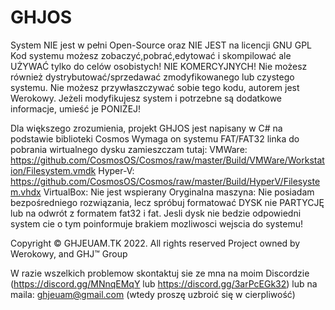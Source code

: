 # GHJOS
System NIE jest w pełni Open-Source oraz NIE JEST na licencji GNU GPL
Kod systemu możesz zobaczyć,pobrać,edytować i skompilować ale UŻYWAĆ tylko do celów osobistych! NIE KOMERCYJNYCH!
Nie możesz również dystrybutować/sprzedawać zmodyfikowanego lub czystego systemu.
Nie możesz przywłaszczywać sobie tego kodu, autorem jest Werokowy.
Jeżeli modyfikujesz system i potrzebne są dodatkowe informacje, umieść je PONIŻEJ!


Dla większego zrozumienia, projekt GHJOS jest napisany w C# na podstawie biblioteki Cosmos
Wymaga on systemu FAT/FAT32 linka do pobrania wirtualnego dysku zamieszczam tutaj:
VMWare: https://github.com/CosmosOS/Cosmos/raw/master/Build/VMWare/Workstation/Filesystem.vmdk
Hyper-V: https://github.com/CosmosOS/Cosmos/raw/master/Build/HyperV/Filesystem.vhdx
VirtualBox: Nie jest wspierany
Oryginalna maszyna: Nie posiadam bezpośredniego rozwiązania, lecz spróbuj formatować DYSK nie PARTYCJĘ lub na odwrót
z formatem fat32 i fat. Jesli dysk nie bedzie odpowiedni system cie o tym poinformuje brakiem mozliwosci wejscia do systemu!



Copyright ©️ GHJEUAM.TK 2022. All rights reserved
Project owned by Werokowy, and GHJ™️ Group

W razie wszelkich problemow skontaktuj sie ze mna na moim Discordzie (https://discord.gg/MNnqEMqY lub https://discord.gg/3arPcEGk32) lub na maila: ghjeuam@gmail.com (wtedy proszę uzbroić się w cierpliwość)
